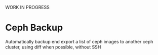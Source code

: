 WORK IN PROGRESS

# Ceph Backup

Automatically backup end export a list of ceph images to another ceph cluster, using diff when possible, without SSH